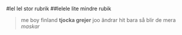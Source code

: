 #lel lel stor rubrik
##lelele lite mindre rubik
>me
>boy
>finland
**tjocka grejer**
joo ändrar hit bara så blir de mera *maskar*
